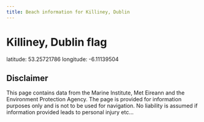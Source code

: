 ```yaml
---
title: Beach information for Killiney, Dublin
---
```

# Killiney, Dublin <span class="material-icons blue-flag">flag</span>

<div class="location-info">latitude: 53.25721786 longitude: -6.11139504</div>
<div class="met-eireann-warnings"></div>
<div></div>

## Disclaimer

This page contains data from the Marine Institute, 
Met Eireann and the Environment Protection Agency. The page is provided for
information purposes only and is not to be used for navigation. No liability 
is assumed if information provided leads to personal injury etc...